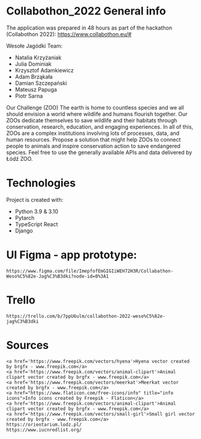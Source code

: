 # Collabothon_2022 General info

The application was prepared in 48 hours as part of the hackathon (Collabothon 2022): https://www.collabothon.eu/#

Wesołe Jagódki Team:

- Natalia Krzyżaniak
- Julia Dominiak
- Krzysztof Adamkiewicz
- Adam Brząkała
- Damian Szczepański
- Mateusz Papuga
- Piotr Sarna

Our Challenge (ZOO)
The earth is home to countless species and we all should envision a world where wildlife and humans flourish together.
Our ZOOs dedicate themselves to save wildlife and their habitats through conservation, research, education, and engaging experiences.
In all of this, ZOOs are a complex institutions involving lots of processes, data, and human resources.
Propose a solution that might help ZOOs to connect people to animals and inspire conservation action to save endangered species.
Feel free to use the generally available APIs and data delivered by Łódź ZOO.

# Technologies

Project is created with:

- Python 3.9 & 3.10
- Pytarch
- TypeScript React
- Django

# UI Figma - app prototype:

    https://www.figma.com/file/ImepfofEmGIGIiWEH72H3R/Collabathon-Weso%C5%82e-Jag%C3%B3dki?node-id=0%3A1

# Trello

    https://trello.com/b/7ppU6ulm/collabothon-2022-weso%C5%82e-jag%C3%B3dki

# Sources

    <a href='https://www.freepik.com/vectors/hyena'>Hyena vector created by brgfx - www.freepik.com</a>
    <a href='https://www.freepik.com/vectors/animal-clipart'>Animal clipart vector created by brgfx - www.freepik.com</a>
    <a href='https://www.freepik.com/vectors/meerkat'>Meerkat vector created by brgfx - www.freepik.com</a>
    <a href="https://www.flaticon.com/free-icons/info" title="info icons">Info icons created by Freepik - Flaticon</a>
    <a href='https://www.freepik.com/vectors/animal-clipart'>Animal clipart vector created by brgfx - www.freepik.com</a>
    <a href='https://www.freepik.com/vectors/small-girl'>Small girl vector created by brgfx - www.freepik.com</a>
    https://orientarium.lodz.pl/
    https://www.iucnredlist.org/
